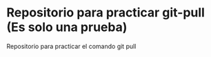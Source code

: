 # Repositorio para practicar git-pull (Es solo una prueba)
Repositorio para practicar el comando git pull
